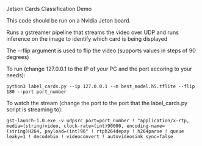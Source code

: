 Jetson Cards Classification Demo

This code should be run on a Nvidia Jeton board.

Runs a gstreamer pipeline that streams the video over UDP and runs inference on the image
to identify which card is being displayed

The --flip argument is used to flip the video (supports values in steps of 90 degrees)

To run (change 127.0.0.1 to the IP of your PC and the port accoring to your needs):

    python3 label_cards.py --ip 127.0.0.1 --m best_model.h5.tflite --flip 180 --port port_number

To watch the stream (change the port to the port that the label_cards.py script is streaming to):

    gst-launch-1.0.exe -v udpsrc port=port_number ! "application/x-rtp, media=(string)video, clock-rate=(int)90000, encoding-name=(string)H264, payload=(int)96" ! rtph264depay ! h264parse ! queue leaky=1 ! decodebin ! videoconvert ! autovideosink sync=false
